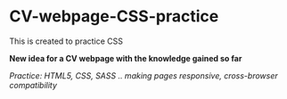 # CV-webpage-CSS-practice

This is created to practice CSS

**New idea for a CV webpage with the knowledge gained so far**

_Practice: HTML5, CSS, SASS .. making pages responsive, cross-browser compatibility_
